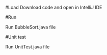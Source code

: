 #Load
Download code and open in IntelliJ IDE

#Run 

Run BubbleSort.java file 


#Unit test

Run UnitTest.java file